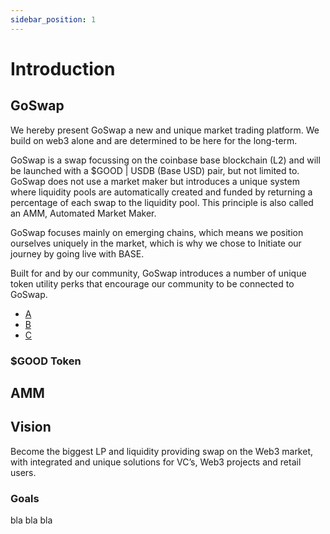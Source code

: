 ```yaml
---
sidebar_position: 1
---
```


# Introduction

## GoSwap
We hereby present GoSwap a new and unique market trading platform. We build on web3 alone and are determined to be here for the long-term.

GoSwap is a swap focussing on the coinbase base blockchain (L2) and will be launched with a $GOOD | USDB (Base USD) pair, but not limited to. GoSwap does not use a market maker but introduces a unique system where liquidity pools are automatically created and funded by returning a percentage of each swap to the liquidity pool. This principle is also called an AMM, Automated Market Maker.

GoSwap focuses mainly on emerging chains, which means we position ourselves uniquely in the market, which is why we chose to Initiate our journey by going live with BASE.

Built for and by our community, GoSwap introduces a number of unique token utility perks that encourage our community to be connected to GoSwap.
- [A](http://localhost:3000/blog/greetings)
- [B](http://localhost:3000/blog/greetings)
- [C](http://localhost:3000/blog/greetings)

### $GOOD Token

## AMM

## Vision

Become the biggest LP and liquidity providing swap on the Web3 market, with integrated and unique solutions for VC’s, Web3 projects and retail users.

### Goals

bla bla bla
